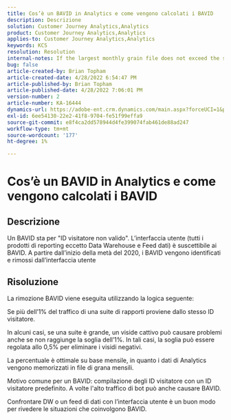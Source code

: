 ```yaml
---
title: Cos’è un BAVID in Analytics e come vengono calcolati i BAVID
description: Descrizione
solution: Customer Journey Analytics,Analytics
product: Customer Journey Analytics,Analytics
applies-to: Customer Journey Analytics,Analytics
keywords: KCS
resolution: Resolution
internal-notes: If the largest monthly grain file does not exceed the size threshold (250MB default), we do not examine the suite for bad visids.
bug: false
article-created-by: Brian Topham
article-created-date: 4/28/2022 6:54:47 PM
article-published-by: Brian Topham
article-published-date: 4/28/2022 7:06:01 PM
version-number: 2
article-number: KA-16444
dynamics-url: https://adobe-ent.crm.dynamics.com/main.aspx?forceUCI=1&pagetype=entityrecord&etn=knowledgearticle&id=ff03cea8-24c7-ec11-a7b6-0022480a1b03
exl-id: 6ee54130-22e2-41f8-9704-fe51f99effa9
source-git-commit: e8f4ca2dd578944d4fe399074fab461de88ad247
workflow-type: tm+mt
source-wordcount: '177'
ht-degree: 1%

---
```


# Cos’è un BAVID in Analytics e come vengono calcolati i BAVID

## Descrizione


Un BAVID sta per &quot;ID visitatore non valido&quot;. L’interfaccia utente (tutti i prodotti di reporting eccetto Data Warehouse e Feed dati) è suscettibile ai BAVID.
A partire dall’inizio della metà del 2020, i BAVID vengono identificati e rimossi dall’interfaccia utente






## Risoluzione


La rimozione BAVID viene eseguita utilizzando la logica seguente:

Se più dell’1% del traffico di una suite di rapporti proviene dallo stesso ID visitatore.

In alcuni casi, se una suite è grande, un viside cattivo può causare problemi anche se non raggiunge la soglia dell’1%. In tali casi, la soglia può essere regolata allo 0,5% per eliminare i visidi negativi.

La percentuale è ottimale su base mensile, in quanto i dati di Analytics vengono memorizzati in file di grana mensili.



Motivo comune per un BAVID: compilazione degli ID visitatore con un ID visitatore predefinito. A volte l&#39;alto traffico di bot può anche causare BAVID.

Confrontare DW o un feed di dati con l’interfaccia utente è un buon modo per rivedere le situazioni che coinvolgono BAVID.
